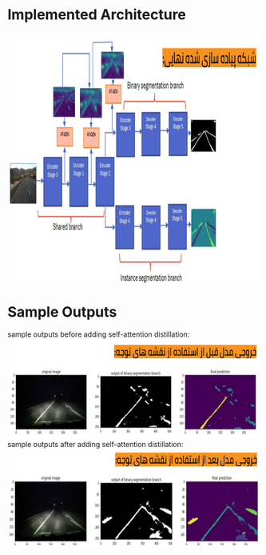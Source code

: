 # Implemented Architecture
<img src="https://github.com/taravatp/roadLane_InstanceSegmentation/blob/main/pics/architecture.png" width="800" height="500">

# Sample Outputs
sample outputs before adding self-attention distillation:
<img src="https://github.com/taravatp/roadLane_InstanceSegmentation/blob/main/pics/before_SAD.png" width="1000" height="200">
sample outputs after adding self-attention distillation:
<img src="https://github.com/taravatp/roadLane_InstanceSegmentation/blob/main/pics/after_SAD.png" width="1000" height="200">
